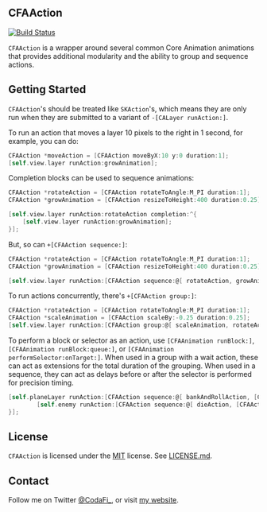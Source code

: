 ## CFAAction ##

[![Build Status](https://travis-ci.org/CodaFi/CFAAction.svg?branch=master)](https://travis-ci.org/CodaFi/CFAAction)

`CFAAction` is a wrapper around several common Core Animation animations that provides additional modularity and the ability to group and sequence actions.

## Getting Started
`CFAAction`'s should be treated like `SKAction`'s, which means they are only run when they are submitted to a variant of `-[CALayer runAction:]`.  

To run an action that moves a layer 10 pixels to the right in 1 second, for example, you can do:

```Objective-C
CFAAction *moveAction = [CFAAction moveByX:10 y:0 duration:1];
[self.view.layer runAction:growAnimation];
```
Completion blocks can be used to sequence animations:

```Objective-C
CFAAction *rotateAction = [CFAAction rotateToAngle:M_PI duration:1];
CFAAction *growAnimation = [CFAAction resizeToHeight:400 duration:0.25];

[self.view.layer runAction:rotateAction completion:^{
	[self.view.layer runAction:growAnimation];
}];
```

But, so can `+[CFAAction sequence:]`:

```Objective-C
CFAAction *rotateAction = [CFAAction rotateToAngle:M_PI duration:1];
CFAAction *growAnimation = [CFAAction resizeToHeight:400 duration:0.25];

[self.view.layer runAction:[CFAAction sequence:@[ rotateAction, growAnimation ]];
```

To run actions concurrently, there's `+[CFAAction group:]`:

```Objective-C
CFAAction *rotateAction = [CFAAction rotateToAngle:M_PI duration:1];
CFAAction *scaleAnimation = [CFAAction scaleBy:-0.25 duration:0.25];
[self.view.layer runAction:[CFAAction group:@[ scaleAnimation, rotateAction ]]];
```

To perform a block or selector as an action, use `[CFAAnimation runBlock:]`, `[CFAAnimation runBlock:queue:]`, or `[CFAAnimation performSelector:onTarget:]`.  When used in a group with a wait action, these can act as extensions for the total duration of the grouping.  When used in a sequence, they can act as delays before or after the selector is performed for precision timing.

```Objective-C
[self.planeLayer runAction:[CFAAction sequence:@[ bankAndRollAction, [CFAAction repeatAction:fireAction count:6] ]] completion:^{
		[self.enemy runAction:[CFAAction sequence:@[ dieAction, [CFAAction performSelector:@selector(die:) onTarget:self.enemy], [CFAAction waitForDuration:0.5] ]]];
}];
```
## License ##
`CFAAction` is licensed under the [MIT](http://opensource.org/licenses/MIT) license. See [LICENSE.md](LICENSE.md).

## Contact ##
Follow me on Twitter [@CodaFi_](https://twitter.com/CodaFi_), or visit [my website](http://codafi.me/).